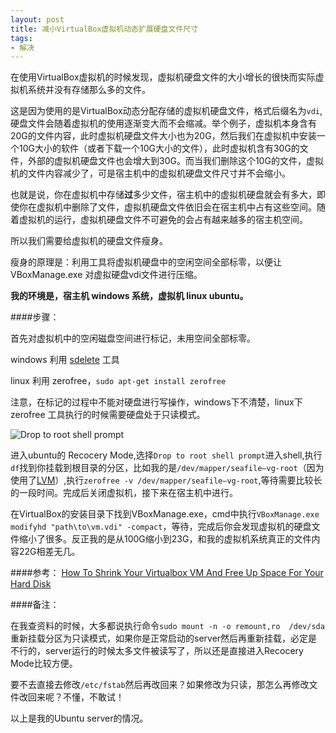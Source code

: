 ```yaml
---
layout: post
title: 减小VirtualBox虚拟机动态扩展硬盘文件尺寸
tags:
- 解决
---
```

在使用VirtualBox虚拟机的时候发现，虚拟机硬盘文件的大小增长的很快而实际虚拟机系统并没有存储那么多的文件。

这是因为使用的是VirtualBox动态分配存储的虚拟机硬盘文件，格式后缀名为`vdi`,硬盘文件会随着虚拟机的使用逐渐变大而不会缩减。举个例子，虚拟机本身含有20G的文件内容，此时虚拟机硬盘文件大小也为20G，然后我们在虚拟机中安装一个10G大小的软件（或者下载一个10G大小的文件），此时虚拟机含有30G的文件，外部的虚拟机硬盘文件也会增大到30G。而当我们删除这个10G的文件，虚拟机的文件内容减少了，可是宿主机中的虚拟机硬盘文件尺寸并不会缩小。

也就是说，你在虚拟机中存储**过**多少文件，宿主机中的虚拟机硬盘就会有多大，即使你在虚拟机中删除了文件，虚拟机硬盘文件依旧会在宿主机中占有这些空间。随着虚拟机的运行，虚拟机硬盘文件不可避免的会占有越来越多的宿主机空间。

所以我们需要给虚拟机的硬盘文件瘦身。

瘦身的原理是：利用工具将虚拟机硬盘中的空闲空间全部标零，以便让VBoxManage.exe 对虚拟硬盘vdi文件进行压缩。

**我的环境是，宿主机 windows 系统，虚拟机 linux ubuntu。**

####步骤：

首先对虚拟机中的空闲磁盘空间进行标记，未用空间全部标零。

windows 利用 [sdelete](https://technet.microsoft.com/en-us/sysinternals/bb897443.aspx) 工具

linux 利用 zerofree，`sudo apt-get install zerofree`

注意，在标记的过程中不能对硬盘进行写操作，windows下不清楚，linux下 zerofree 工具执行的时候需要硬盘处于只读模式。

![Drop to root shell prompt](https://h.xavierskip.com:42049/i/74d3cde3c7b381d0a12478300a452fe9d553add89a3c831918d3dab7bb91a43f.jpg)

进入ubuntu的 Recocery Mode,选择`Drop to root shell prompt`进入shell,执行`df`找到你挂载到根目录的分区，比如我的是`/dev/mapper/seafile—vg-root`（因为使用了[LVM](http://askubuntu.com/questions/3596/what-is-lvm-and-what-is-it-used-for/3833#3833ac)）,执行`zerofree -v /dev/mapper/seafile—vg-root`,等待需要比较长的一段时间。完成后关闭虚拟机，接下来在宿主机中进行。

在VirtualBox的安装目录下找到VBoxManage.exe，cmd中执行`VBoxManage.exe modifyhd "path\to\vm.vdi" -compact`，等待，完成后你会发现虚拟机的硬盘文件缩小了很多。反正我的是从100G缩小到23G，和我的虚拟机系统真正的文件内容22G相差无几。

####参考：
[How To Shrink Your Virtualbox VM And Free Up Space For Your Hard Disk](https://www.maketecheasier.com/shrink-your-virtualbox-vm/)

####备注：


在我查资料的时候，大多都说执行命令`sudo mount -n -o remount,ro  /dev/sda`重新挂载分区为只读模式，如果你是正常启动的server然后再重新挂载，必定是不行的，server运行的时候太多文件被读写了，所以还是直接进入Recocery Mode比较方便。

要不去直接去修改`/etc/fstab`然后再改回来？如果修改为只读，那怎么再修改文件改回来呢？不懂，不敢试！

以上是我的Ubuntu server的情况。



